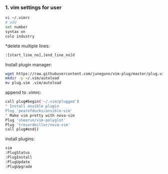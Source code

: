 ### 1. vim settings for user
```bash
vi ~/.vimrc
# add
set number
syntax on
colo industry
```
*delete multiple lines:
```bash
:[start_line_no],[end_line_no]d
```
Install plugin manager:
```bash
wget https://raw.githubusercontent.com/junegunn/vim-plug/master/plug.vim
mkdir -p ~/.vim/autoload
mv plug.vim .vim/autoload
```
append to .vimrc:
```bash
call plug#begin('~/.vim/plugged')
" Install ansible plugin 
Plug 'pearofducks/ansible-vim'
" Make vim pretty with nova-vim
Plug 'sheerun/vim-polyglot'
Plug 'trevordmiller/nova-vim'
call plug#end()
```
install plugins:
```bash
vim
:PlugStatus
:PlugInstall
:PlugUpdate
:PlugUpgrade
```
